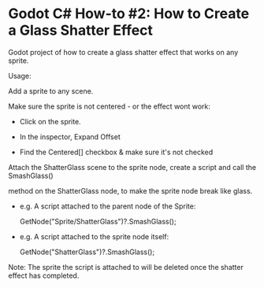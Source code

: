 # Godot C# How-to #2: How to Create a Glass Shatter Effect

Godot project of how to create a glass shatter effect that works on any sprite.

Usage:

Add a sprite to any scene.

Make sure the sprite is not centered - or the effect wont work:

- Click on the sprite.
   
- In the inspector, Expand Offset
   
- Find the Centered[] checkbox & make sure it's not checked
   
Attach the ShatterGlass scene to the sprite node, create a script and call the SmashGlass()

method on the ShatterGlass node, to make the sprite node break like glass.

- e.g. A script attached to the parent node of the Sprite:

	GetNode<ShatterGlass>("Sprite/ShatterGlass")?.SmashGlass();
	
- e.g. A script attached to the sprite node itself:
	
	GetNode<ShatterGlass>("ShatterGlass")?.SmashGlass();
	
Note: The sprite the script is attached to will be deleted once the shatter effect has completed.
